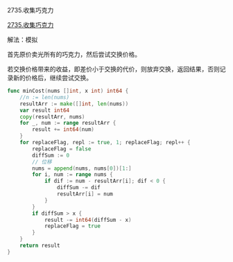 2735.收集巧克力

[2735.收集巧克力](https://leetcode.cn/problems/collecting-chocolates/)



解法：模拟



首先原价卖光所有的巧克力，然后尝试交换价格。

若交换价格带来的收益，即差价小于交换的代价，则放弃交换，返回结果，否则记录新的价格后，继续尝试交换。



```go
func minCost(nums []int, x int) int64 {
	//n := len(nums)
	resultArr := make([]int, len(nums))
	var result int64
	copy(resultArr, nums)
	for _, num := range resultArr {
		result += int64(num)
	}
	for replaceFlag, repl := true, 1; replaceFlag; repl++ {
		replaceFlag = false
		diffSum := 0
		// 位移
		nums = append(nums, nums[0])[1:]
		for i, num := range nums {
			if dif := num - resultArr[i]; dif < 0 {
				diffSum -= dif
				resultArr[i] = num
			}
		}
		if diffSum > x {
			result -= int64(diffSum - x)
			replaceFlag = true
		}
	}
	return result
}
```


